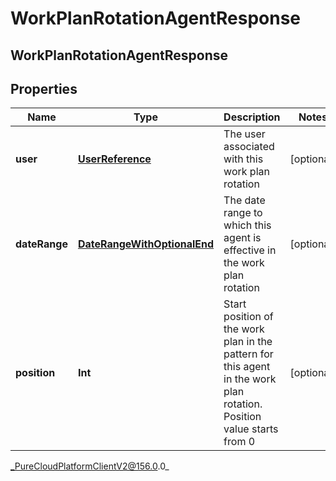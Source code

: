 # WorkPlanRotationAgentResponse

## WorkPlanRotationAgentResponse

## Properties

|Name | Type | Description | Notes|
|------------ | ------------- | ------------- | -------------|
| **user** | [**UserReference**](UserReference) | The user associated with this work plan rotation | [optional] |
| **dateRange** | [**DateRangeWithOptionalEnd**](DateRangeWithOptionalEnd) | The date range to which this agent is effective in the work plan rotation | [optional] |
| **position** | **Int** | Start position of the work plan in the pattern for this agent in the work plan rotation. Position value starts from 0 | [optional] |



_PureCloudPlatformClientV2@156.0.0_
